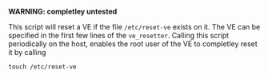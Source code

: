 **WARNING: completley untested**

This script will reset a VE if the file `/etc/reset-ve` exists on it. The VE can
be specified in the first few lines of the `ve_resetter`. Calling this script 
periodically on the host, enables the root user of the VE to completley reset it
by calling

    touch /etc/reset-ve

